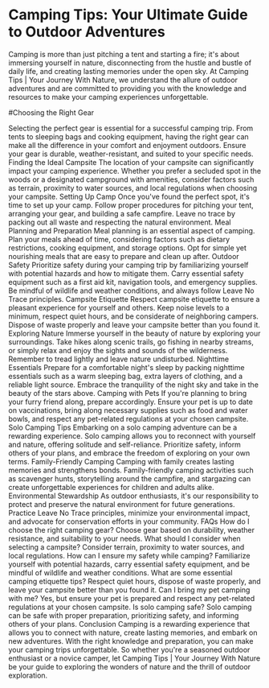 # Camping Tips: Your Ultimate Guide to Outdoor Adventures

Camping is more than just pitching a tent and starting a fire; it's about immersing yourself in nature, disconnecting from the hustle and bustle of daily life, and creating lasting memories under the open sky. At Camping Tips | Your Journey With Nature, we understand the allure of outdoor adventures and are committed to providing you with the knowledge and resources to make your camping experiences unforgettable.

#Choosing the Right Gear

Selecting the perfect gear is essential for a successful camping trip. From tents to sleeping bags and cooking equipment, having the right gear can make all the difference in your comfort and enjoyment outdoors. Ensure your gear is durable, weather-resistant, and suited to your specific needs.
Finding the Ideal Campsite
The location of your campsite can significantly impact your camping experience. Whether you prefer a secluded spot in the woods or a designated campground with amenities, consider factors such as terrain, proximity to water sources, and local regulations when choosing your campsite.
Setting Up Camp
Once you've found the perfect spot, it's time to set up your camp. Follow proper procedures for pitching your tent, arranging your gear, and building a safe campfire. Leave no trace by packing out all waste and respecting the natural environment.
Meal Planning and Preparation
Meal planning is an essential aspect of camping. Plan your meals ahead of time, considering factors such as dietary restrictions, cooking equipment, and storage options. Opt for simple yet nourishing meals that are easy to prepare and clean up after.
Outdoor Safety
Prioritize safety during your camping trip by familiarizing yourself with potential hazards and how to mitigate them. Carry essential safety equipment such as a first aid kit, navigation tools, and emergency supplies. Be mindful of wildlife and weather conditions, and always follow Leave No Trace principles.
Campsite Etiquette
Respect campsite etiquette to ensure a pleasant experience for yourself and others. Keep noise levels to a minimum, respect quiet hours, and be considerate of neighboring campers. Dispose of waste properly and leave your campsite better than you found it.
Exploring Nature
Immerse yourself in the beauty of nature by exploring your surroundings. Take hikes along scenic trails, go fishing in nearby streams, or simply relax and enjoy the sights and sounds of the wilderness. Remember to tread lightly and leave nature undisturbed.
Nighttime Essentials
Prepare for a comfortable night's sleep by packing nighttime essentials such as a warm sleeping bag, extra layers of clothing, and a reliable light source. Embrace the tranquility of the night sky and take in the beauty of the stars above.
Camping with Pets
If you're planning to bring your furry friend along, prepare accordingly. Ensure your pet is up to date on vaccinations, bring along necessary supplies such as food and water bowls, and respect any pet-related regulations at your chosen campsite.
Solo Camping Tips
Embarking on a solo camping adventure can be a rewarding experience. Solo camping allows you to reconnect with yourself and nature, offering solitude and self-reliance. Prioritize safety, inform others of your plans, and embrace the freedom of exploring on your own terms.
Family-Friendly Camping
Camping with family creates lasting memories and strengthens bonds. Family-friendly camping activities such as scavenger hunts, storytelling around the campfire, and stargazing can create unforgettable experiences for children and adults alike.
Environmental Stewardship
As outdoor enthusiasts, it's our responsibility to protect and preserve the natural environment for future generations. Practice Leave No Trace principles, minimize your environmental impact, and advocate for conservation efforts in your community.
FAQs
How do I choose the right camping gear?
Choose gear based on durability, weather resistance, and suitability to your needs.
What should I consider when selecting a campsite?
Consider terrain, proximity to water sources, and local regulations.
How can I ensure my safety while camping?
Familiarize yourself with potential hazards, carry essential safety equipment, and be mindful of wildlife and weather conditions.
What are some essential camping etiquette tips?
Respect quiet hours, dispose of waste properly, and leave your campsite better than you found it.
Can I bring my pet camping with me?
Yes, but ensure your pet is prepared and respect any pet-related regulations at your chosen campsite.
Is solo camping safe?
Solo camping can be safe with proper preparation, prioritizing safety, and informing others of your plans.
Conclusion
Camping is a rewarding experience that allows you to connect with nature, create lasting memories, and embark on new adventures. With the right knowledge and preparation, you can make your camping trips unforgettable. So whether you're a seasoned outdoor enthusiast or a novice camper, let Camping Tips | Your Journey With Nature be your guide to exploring the wonders of nature and the thrill of outdoor exploration.
